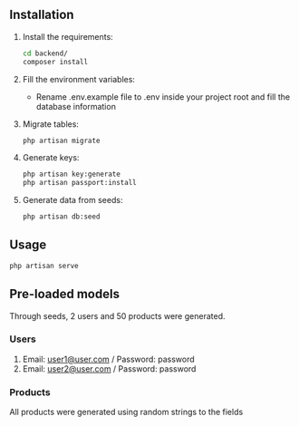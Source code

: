 ## Installation

1. Install the requirements:
    ```bash
    cd backend/
    composer install
    ```
2. Fill the environment variables:
   * Rename .env.example file to .env inside your project root and fill the database information

3. Migrate tables:
    ```bash
    php artisan migrate
    ```
   
4. Generate keys:
   ```bash
   php artisan key:generate
   php artisan passport:install
   ```
   
5. Generate data from seeds:
   ```bash
   php artisan db:seed
   ```

## Usage

```bash
php artisan serve
```

## Pre-loaded models
Through seeds, 2 users and 50 products were generated.

### Users
1. Email: user1@user.com / Password: password
1. Email: user2@user.com / Password: password

### Products
All products were generated using random strings to the fields
